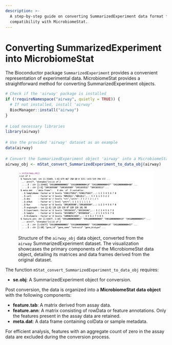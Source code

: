 ```yaml
---
description: >-
  A step-by-step guide on converting SummarizedExperiment data format for
  compatibility with MicrobiomeStat.
---
```


# Converting SummarizedExperiment into MicrobiomeStat

The Bioconductor package `SummarizedExperiment` provides a convenient representation of experimental data.  MicrobiomeStat provides a straightforward method for converting SummarizedExperiment objects.

```r
# Check if the 'airway' package is installed
if (!requireNamespace("airway", quietly = TRUE)) {
  # If not installed, install 'airway'
  BiocManager::install("airway")
}

# Load necessary libraries
library(airway)

# Use the provided 'airway' dataset as an example
data(airway)

# Convert the SummarizedExperiment object 'airway' into a MicrobiomeStat data object
airway_obj <- mStat_convert_SummarizedExperiment_to_data_obj(airway)
```

<figure><img src="../../.gitbook/assets/Screenshot 2023-10-10 at 11.50.07.png" alt=""><figcaption><p>Structure of the <code>airway_obj</code> data object, converted from the <code>airway</code> SummarizedExperiment dataset. The visualization showcases the primary components of the MicrobiomeStat data object, detailing its matrices and data frames derived from the original dataset.</p></figcaption></figure>

The function `mStat_convert_SummarizedExperiment_to_data_obj` requires:

* **se.obj**: A SummarizedExperiment object for conversion.

Post conversion, the data is organized into a **MicrobiomeStat data object** with the following components:

* **feature.tab**: A matrix derived from assay data.
* **feature.ann**: A matrix consisting of rowData or feature annotations. Only the features present in the assay data are retained.
* **meta.dat**: A data frame containing colData or sample metadata.

For efficient analysis, features with an aggregate count of zero in the assay data are excluded during the conversion process.



